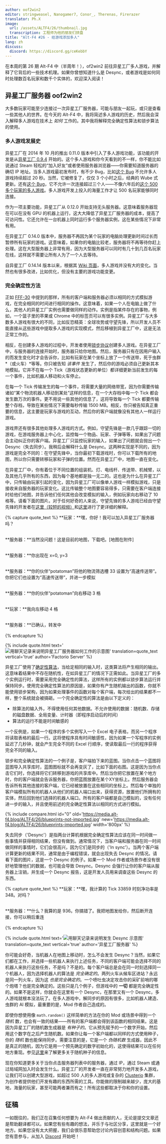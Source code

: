 ```yaml
---
author: oof2win2
editor: stringweasel, Nanogamer7, Conor_, Therenas, Firerazer
translator: Ph.X
image:
  url: /assets/ALTF4/26/thumbnail.jpg
  transcription: 工程师为他的朋友们拼盘
title: "Alt-F4 #26 - 给游戏添加多人"
lang: zh
discuss:
  discord: https://discord.gg/ceKebbY
---
```


在本周的第 26 期 Alt-F4 中（半周年！），of2win2 前往异星工厂多人游戏，并解释了它背后的一些技术机理。如果你曾想知道什么是 Desync，或者游戏是如何同时处理数百名玩家和数千个实体的，欢迎深入阅读！

## 异星工厂服务器 <author>oof2win2</author>

大多数玩家可能至少连接过一次异星工厂服务器，可能与朋友一起玩，或只是查看一些其他人的世界。在今天的 Alt-F4 中，我将简述多人游戏的历史，然后我会深入解释多人游戏在技术上 *如何* 工作的。其中我将解释完全确定性算法和锁步算法的使用。

### 多人游戏发展史

异星工厂在 2014 年 10 月的推出 0.11.0 版本中引入了多人游戏功能，该功能的开发是从[异星工厂 0.9.4](https://www.factorio.com/blog/post/fff-26) 开始的。这个多人游戏和你今天看到的不一样，你不能比如说通过 Steam 轻松的“加入好友”或者使用服务器浏览器——你需要知道服务器的确切 IP 地址。当多人游戏最初发布时，有不少 Bug，比如[这个 Bug](https://forums.factorio.com/viewtopic.php?t=6285) 不允许多人游戏持续超过 20 秒。当然，它被修复了，仅仅 3 个小时之后，经典的 Wube 式更新。还有[这个 Bug](https://forums.factorio.com/viewtopic.php?t=6414)，它不允许一次连接超过三个人——不像六年后的[这个 500 多个玩家的多人游戏](https://www.factorio.com/blog/post/fff-332)。多人游戏开发上投入的海量工作才让 500 名玩家能够同时连接。

作为一项主要功能，异星工厂从 0.12.0 开始支持无头服务器。这意味着服务器现在可以在没有 GPU 的机器上运行，这大大降低了异星工厂服务器的成本，提高了可访问性。它还允许在一台机器上同时运行多个服务器实例，这在某些情况下非常有用。

在异星工厂 0.14.0 版本中，服务器不再因为某个玩家的电脑处理更新时间过长而暂停所有玩家的游戏。这意味着，如果你的电脑比较老，服务器将不再等待你赶上处理。这在大型服务器上非常有用，因为大型服务器可以同时有几十到几百名玩家在线，这样就不需要让所有人为了一个人去等待。

自异星工厂 0.14.14 版本以来，根据其 [Wiki 页面](https://wiki.factorio.com/multiplayer#History)，多人游戏并没有大的变化。当然也有很多改进，比如优化，但没有主要的游戏功能变更。

### 完全确定性方法

正如 [FFF-30](https://www.factorio.com/blog/post/fff-30) 中提到的那样，所有的客户端和服务器必须以相同的方式模拟游戏，在完全相同的时间进行相同的操作。这意味着，如果一个人在电脑上做了什么，其他人的异星工厂实例也需要做同样的动作。实例是指某件存在的事物，例如，一个篮子里的苹果或 Chrome 中的标签页可以有很多实例。异星工厂与大多数多人游戏有很大的不同，比如反恐精英：全球攻势或守望先锋，所以开发人员不能直接从这些游戏中提取多人游戏的实现模式，然后移植到异星工厂中，这是无法正常工作的。

相反，在创建多人游戏的过程中，开发者使用[锁步协议](https://en.wikipedia.org/wiki/Lockstep_protocol)创建多人游戏。在异星工厂中，与服务器的连接开始时，服务器只给你地图。然后，服务器只有在因用户输入的而发生变化时才会告诉你，比如有玩家在某个坐标上放了一个传送带，死于虫群*（或火车）*等等。你只被告知 *该事件* 发生了，然后你的游戏必须自己更新其本地模拟。它并不在每一个 Tick（游戏状态更新的单位）都详细更新当前发生的每一个事件，比如机器人移动和火车停止。

在每一个 Tick 传输发生的每一个事件，将需要大量的网络带宽，因为你需要传输诸如“某个物流机器人移动到某处”这样的信息，在一个大存档中每一个 Tick 都会发生数万次的事件。更不用说一些其他的信息了，这将导致每一个 Tick 都要传输整个存档，导致在某些情况下需要每秒传输 1500 MB。相反，你只被告知真正重要的信息，这主要是玩家与游戏的互动，然后你的客户端就像没有其他人一样运行游戏。

游戏界还有很多其他处理多人游戏的方式。例如，守望先锋是一款几乎跟踪一切的游戏，在游戏服务器上中心化，监控每一个物品、玩家、子弹等等，如果出了问题会主动纠正你的客户端。异星工厂只监控玩家的输入，如果出了问题就会抛出一个 Desync（失去同步）。我稍后会解释什么是 Desync。这两种实现是不同的，因为游戏是完全不同的：在守望先锋中，当你最初下载游戏时，你可以下载所有的地图，所以你只需要转移玩家和子弹的位置。然而在异星工厂中，地图一直在变化。

在异星工厂中，你有着位于不同位置的组装机、灯、电线杆、传送带、机械臂，以及其他几乎所有的东西，因为每个基地都是独一无二的。这也是为什么在异星工厂中，只传输由玩家引起的变化，因为异星工厂可以像单人游戏一样模拟游戏，只是接收来自服务器的玩家变化。这比传输整个地图要容易得多，只需要在客户端连接时给他们地图，并告诉他们任何其他会改变模拟的输入，例如玩家向右移动了 10 格等。请看下面的图片。对于任何好奇的人来说，守望先锋的多人游戏已经由守望先锋的开发者在[这里（较短的视频）](https://www.youtube.com/watch?v=vTH2ZPgYujQ)和[这里](https://www.youtube.com/watch?v=W3aieHjyNvw)进行了更详细的解释。

{% capture quote_text %}
**玩家：**嘿，你好！我可以加入异星工厂服务器吗？<br><br>

**服务器：**当然没问题！这是目前的地图，下载吧。[地图在附件]<br><br>

**服务器：**你出现在 x=0, y=3 <br><br>

**服务器：**你的伙伴“potatoman”将他的物流筛选槽 33 设置为“高速传送带”。你把它们也设置为“高速传送带”，并进一步模拟<br><br>

**服务器：**你的伙伴“potatoman”向右移动 3 格<br><br>

**玩家：**我向左移动 4 格<br><br>

**服务器：**已确认，转发中<br><br>
{% endcapture %}

{% include quote.html text='<img src="https://media.alt-f4.blog/ALTF4/26/factorioserverjoin.jpg" alt='用聊天记录来说明异星工厂服务器如何工作的示意图'>' translation=quote_text vertical='true' author='Factorio Server' %}

异星工厂使用了[确定性算法](https://zh.wikipedia.org/wiki/%E7%A1%AE%E5%AE%9A%E6%80%A7%E7%AE%97%E6%B3%95)，当给定相同的输入时，这类算法将产生相同的输出。这意味着结果中不存在随机性，在如异星工厂的情况下正需如此。当异星工厂的多个实例运行时，需要采用完全确定性的算法，这样所有的实例都以锁步算法运行并保持同步。使用完全确定性算法的原因是，如果你有产生随机输出的函数，你就不能使用锁步架构，因为如果处理事件的函数对每个客户端，每次给出的结果都不一样，整个系统就会被搞砸。一个完全确定性的算法是由以下定义的：

* 除算法的输入外，不得使用任何其他数据。不允许使用的数据：随机数、存储的磁盘数据、全局变量、计时器（即程序启动后的时间）
* 算法的运行不能是时间敏感的

一个反例是，如果一个程序的多个实例写入一个 Excel 电子表格，而另一个程序将读取表格的最后一行。这将使程序具有时间敏感性，因为如果一个写程序的实例延迟了几秒钟，就会产生完全不同的 Excel 行顺序，使读取最后一行的程序获得完全不同的输入。

锁步和完全确定性算法的一个例子是，客户端拍下来的蓝图。当你点击一个蓝图将蓝图导入共享库时，蓝图图标就不会再变灰了，比如下面的右图。这是因为当你点击它们时，你选择将它们转移到游戏的共享库中。然后当你把它放置在某个地方时，你的客户端就会告诉服务器，你把蓝图放置在某个XY坐标上。然后服务器会告诉所有其他连接的客户端，它已经被放置在这些相同的坐标上。然后每个单独的客户端模拟所有的机器人从他们的机器人端口出来，获得资源，放置他们所拥有的实体，然后回到他们选择的机器人端口。所有的客户端都是自己模拟的，没有任何进一步的输入，并且使用前述的完全确定性算法以相同的方式进行模拟。

{% include compare.html id="0" old='https://media.alt-f4.blog/ALTF4/26/blueprints-not-imported.jpg' new='https://media.alt-f4.blog/ALTF4/26/blueprints-imported.jpg' width='800px' %}

失去同步（'Desync'）是指两台计算机根据完全确定性算法应该在同一时间做一些事情并获得相同结果，但没有做到。通常情况下，当客户端和服务器在同一时间做同样的事情时，它们会很高兴，因为它们是同步的（'In sync'）。当两个客户端计算更新的结果不同，通常是由于编程错误，就会出现失去 Desync 的情况。请看下面的图片，这是一个 Desync 的例子。如果一个 Mod 作者或场景作者没有很好地管理他们的数据，也可能会导致 Desync。Desync 会强行让你的客户端从服务器上注销，并生成一个 Desync 报告，这是开发人员用来调查这些 Desync 的东西。

{% capture quote_text %}
**玩家：**嘿，我计算的 Tick 33859 时刻净功率是 348。对吗？<br><br>

**服务器：**什么？我算的是 936。你搞错了。我把地图发给你，然后断开连接，你可以稍后重连<br><br>
{% endcapture %}

{% include quote.html text='<img src="https://media.alt-f4.blog/ALTF4/26/desync-chat.jpg" alt='用聊天记录来说明发生 Desync 示意图'>' translation=quote_text vertical='true' author='异星工厂服务器' %}

你可能会好奇，当机器人在地图上移动时，怎么不会发生 Desync？当然，如果它们都在工作，并选择一些机器人来执行上述任务，不同的客户端可能会选择不同的机器人来执行这些任务，不是吗？不是的。每个客户端总是会在同一时刻选择同一个机器人，因为选择机器人的算法是 *完全确定的*。两列火车从候车区进站？永远是同一列火车，因为这 *也是完全确定的*。一个喷吐虫决定攻击你的采矿前哨的哪个炮塔？也是完全确定的。这些只是几个例子，但游戏中的 **一切** 都是完全确定性的。如果不是这样，你就会在这里有一个 Desync，在那里又有一个 Desync，多人游戏就根本没法玩了。在多人游戏中，解同步的原因有很多，比如机器人建造、虫群的 AI 模拟，最重要的是，Mod 作者自己造成的。

即使你想使用像 `math.random()` 这样简单的方法在你的 Mod 或场景中得到一个 *随机* 数，也会有一致的结果——所有的客户端都会得到该函数的相同结果。这是因为异星工厂的随机数生成器是 *有种子的*。它从预先赋予的一个数字开始，然后用这个数字在之后产生随机数。如果你让每一个客户端都以同样的方式使用种子，你的 *随机* 数也能保持同步。需要注意的是，它是一个 *伪随机数* 生成器，因此不是真正的随机，因为它是用一个预先确定的数字初始化的，这使得结果可以在任何地方重现。参见[这里](https://en.wikipedia.org/wiki/Random_seed)来了解更多关于随机种子的信息。

现在你知道更多关于当你点击服务器列表中的服务器，通过 IP，通过 Steam 或通过局域网加入时会发生什么。异星工厂的开发者一直在非常努力地开发多人游戏，让我们可以创建大型游戏，如超过 500 人的多人游戏或复杂的 [Clusterio](https://alt-f4.blog/zh/ALTF4-18/#clusterio-20-%E4%B9%8B%E8%B7%AF-hornwitser) 集群，为创作者提供他们开发有趣的东西所需的工具。你能做的限制越来越少，庞大的基地，海量的玩家，甚至可能两者兼而有之！所有这些都取决于你和你的设置。

## 征稿

一如既往的，我们正在召集任何想要为 Alt-F4 做出贡献的人，无论是提交文章还是帮助翻译都可以。如果您有些有趣的想法，并乐于与社区分享，这里就是一个好地方。如果您没有太大把握，我们会很乐意帮助您讨论内容创意和结构问题。如果您有意参与，从加入 [Discord](https://discord.gg/nxnCFkb) 开始吧！